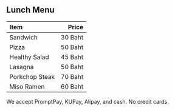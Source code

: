 ## Lunch Menu

| Item                                   | Price |
|:---------------------------------------|------:|
| Sandwich                               |  30 Baht  |
| Pizza                                  |  50 Baht  |
| Healthy Salad                          |  45 Baht  |
| Lasagna                                |  50 Baht  |
| Porkchop Steak                         |  70 Baht  |
| Miso Ramen                             |  60 Baht  |

We accept PromptPay, KUPay, Alipay, and cash. No credit cards.
